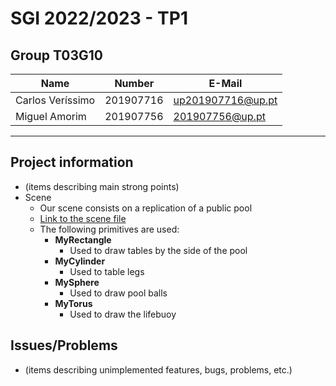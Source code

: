# SGI 2022/2023 - TP1

## Group T03G10

| Name              | Number    | E-Mail            |
| ----------------- | --------- | ----------------- |
| Carlos Veríssimo | 201907716 | up201907716@up.pt |
| Miguel Amorim     | 201907756 | 201907756@up.pt   |

---

## Project information

- (items describing main strong points)
- Scene
  - Our scene consists on a replication of a public pool
  - [Link to the scene file](scenes/pool.xml)
  - The following primitives are used:
    - **MyRectangle**
      - Used to draw tables by the side of the pool
    - **MyCylinder**
      - Used to table legs
    - **MySphere**
      - Used to draw pool balls
    - **MyTorus**
      - Used to draw the lifebuoy

## Issues/Problems

- (items describing unimplemented features, bugs, problems, etc.)

